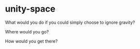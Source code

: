 # unity-space

What would you do if you could simply choose to ignore gravity?

Where would you go?

How would you get there?

